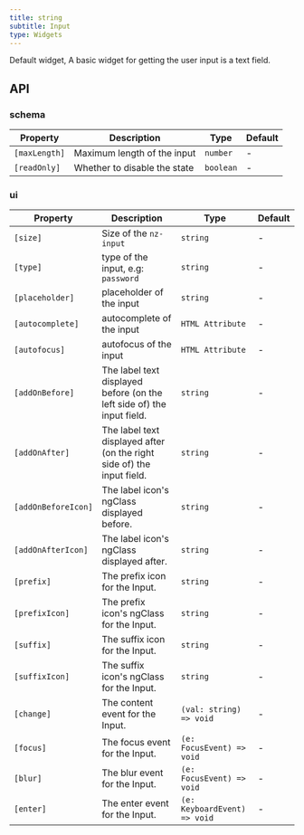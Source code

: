 ```yaml
---
title: string
subtitle: Input
type: Widgets
---
```


Default widget, A basic widget for getting the user input is a text field.

## API

### schema

| Property      | Description                  | Type      | Default |
| ------------- | ---------------------------- | --------- | ------- |
| `[maxLength]` | Maximum length of the input  | `number`  | -       |
| `[readOnly]`  | Whether to disable the state | `boolean` | -       |

### ui

| Property            | Description                                                            | Type             | Default |
| ------------------- | ---------------------------------------------------------------------- | ---------------- | ------- |
| `[size]`            | Size of the `nz-input`                                                 | `string`         | -       |
| `[type]`            | type of the input, e.g: `password`                                     | `string`         | -       |
| `[placeholder]`     | placeholder of the input                                               | `string`         | -       |
| `[autocomplete]`    | autocomplete of the input                                              | `HTML Attribute` | -       |
| `[autofocus]`       | autofocus of the input                                                 | `HTML Attribute` | -       |
| `[addOnBefore]`     | The label text displayed before (on the left side of) the input field. | `string`         | -       |
| `[addOnAfter]`      | The label text displayed after (on the right side of) the input field. | `string`         | -       |
| `[addOnBeforeIcon]` | The label icon's ngClass displayed before.                             | `string`         | -       |
| `[addOnAfterIcon]`  | The label icon's ngClass displayed after.                              | `string`         | -       |
| `[prefix]`          | The prefix icon for the Input.                                         | `string`         | -       |
| `[prefixIcon]`      | The prefix icon's ngClass for the Input.                               | `string`         | -       |
| `[suffix]`          | The suffix icon for the Input.                                         | `string`         | -       |
| `[suffixIcon]`      | The suffix icon's ngClass for the Input.                               | `string`         | -       |
`[change]` | The content event for the Input. | `(val: string) => void` | -
`[focus]` | The focus event for the Input. | `(e: FocusEvent) => void` | -
`[blur]` | The blur event for the Input. | `(e: FocusEvent) => void` | -
`[enter]` | The enter event for the Input. | `(e: KeyboardEvent) => void` | -